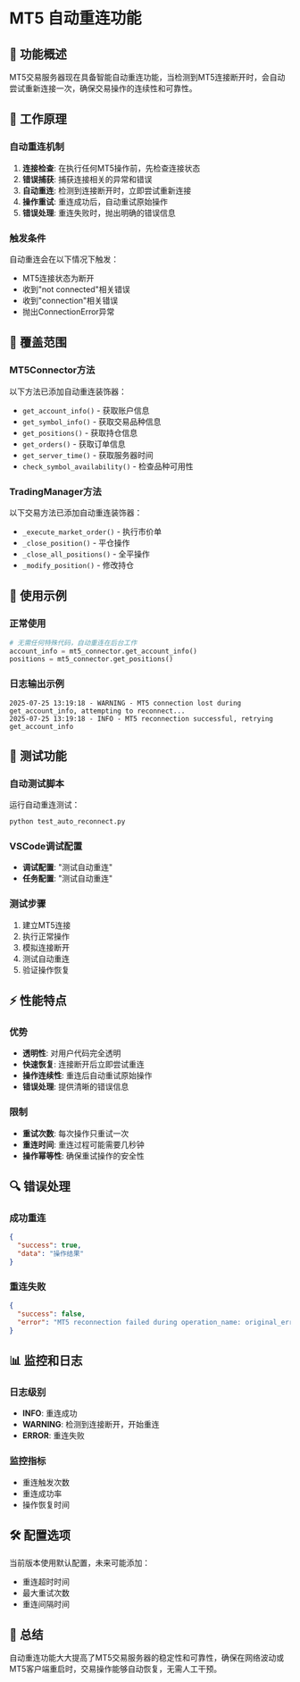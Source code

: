 # MT5 自动重连功能

## 🔧 功能概述

MT5交易服务器现在具备智能自动重连功能，当检测到MT5连接断开时，会自动尝试重新连接一次，确保交易操作的连续性和可靠性。

## 🎯 工作原理

### 自动重连机制
1. **连接检查**: 在执行任何MT5操作前，先检查连接状态
2. **错误捕获**: 捕获连接相关的异常和错误
3. **自动重连**: 检测到连接断开时，立即尝试重新连接
4. **操作重试**: 重连成功后，自动重试原始操作
5. **错误处理**: 重连失败时，抛出明确的错误信息

### 触发条件
自动重连会在以下情况下触发：
- MT5连接状态为断开
- 收到"not connected"相关错误
- 收到"connection"相关错误
- 抛出ConnectionError异常

## 📝 覆盖范围

### MT5Connector方法
以下方法已添加自动重连装饰器：
- `get_account_info()` - 获取账户信息
- `get_symbol_info()` - 获取交易品种信息
- `get_positions()` - 获取持仓信息
- `get_orders()` - 获取订单信息
- `get_server_time()` - 获取服务器时间
- `check_symbol_availability()` - 检查品种可用性

### TradingManager方法
以下交易方法已添加自动重连装饰器：
- `_execute_market_order()` - 执行市价单
- `_close_position()` - 平仓操作
- `_close_all_positions()` - 全平操作
- `_modify_position()` - 修改持仓

## 🚀 使用示例

### 正常使用
```python
# 无需任何特殊代码，自动重连在后台工作
account_info = mt5_connector.get_account_info()
positions = mt5_connector.get_positions()
```

### 日志输出示例
```
2025-07-25 13:19:18 - WARNING - MT5 connection lost during get_account_info, attempting to reconnect...
2025-07-25 13:19:18 - INFO - MT5 reconnection successful, retrying get_account_info
```

## 🧪 测试功能

### 自动测试脚本
运行自动重连测试：
```bash
python test_auto_reconnect.py
```

### VSCode调试配置
- **调试配置**: "测试自动重连"
- **任务配置**: "测试自动重连"

### 测试步骤
1. 建立MT5连接
2. 执行正常操作
3. 模拟连接断开
4. 测试自动重连
5. 验证操作恢复

## ⚡ 性能特点

### 优势
- **透明性**: 对用户代码完全透明
- **快速恢复**: 连接断开后立即尝试重连
- **操作连续性**: 重连后自动重试原始操作
- **错误处理**: 提供清晰的错误信息

### 限制
- **重试次数**: 每次操作只重试一次
- **重连时间**: 重连过程可能需要几秒钟
- **操作幂等性**: 确保重试操作的安全性

## 🔍 错误处理

### 成功重连
```json
{
  "success": true,
  "data": "操作结果"
}
```

### 重连失败
```json
{
  "success": false,
  "error": "MT5 reconnection failed during operation_name: original_error"
}
```

## 📊 监控和日志

### 日志级别
- **INFO**: 重连成功
- **WARNING**: 检测到连接断开，开始重连
- **ERROR**: 重连失败

### 监控指标
- 重连触发次数
- 重连成功率
- 操作恢复时间

## 🛠️ 配置选项

当前版本使用默认配置，未来可能添加：
- 重连超时时间
- 最大重试次数
- 重连间隔时间

## 🎉 总结

自动重连功能大大提高了MT5交易服务器的稳定性和可靠性，确保在网络波动或MT5客户端重启时，交易操作能够自动恢复，无需人工干预。
